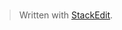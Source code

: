 #


> Written with [StackEdit](https://stackedit.io/).
<!--stackedit_data:
eyJoaXN0b3J5IjpbLTM1NzY2OTMzNSwtMTE4MTM3NTMzNl19
-->
